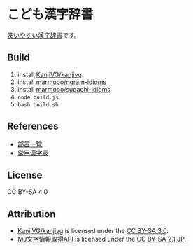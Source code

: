 # こども漢字辞書
[使いやすい漢字辞書](https://marmooo.github.io/kanji-dict/)です。

## Build
1. install [KanjiVG/kanjivg](https://github.com/KanjiVG/kanjivg)
2. install [marmooo/ngram-idioms](https://github.com/marmooo/ngram-idioms)
3. install [marmooo/sudachi-idioms](https://github.com/marmooo/sudachi-idioms)
4. ```node build.js```
5. ```bash build.sh```

## References
- [部首一覧](http://etc.dounokouno.com/bushu-search/bushu-list.html)
- [常用漢字表](https://www.bunka.go.jp/kokugo_nihongo/sisaku/joho/joho/kakuki/14/tosin02/index.html)

## License
CC BY-SA 4.0

## Attribution
- [KanjiVG/kanjivg](https://github.com/KanjiVG/kanjivg) is licensed under the [CC BY-SA 3.0](https://creativecommons.org/licenses/by-sa/3.0/).
- [MJ文字情報取得API](https://mojikiban.ipa.go.jp/search/help/api) is licensed under the [CC BY-SA 2.1 JP](https://creativecommons.org/licenses/by-sa/2.1/jp/).
